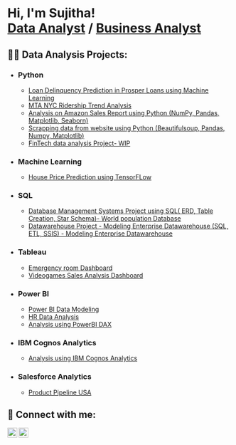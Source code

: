 <h1>Hi, I'm Sujitha! <br/><a href="https://github.com/Sujitha1912">Data Analyst</a> / <a href="https://www.linkedin.com/in/sujitha1912">Business Analyst</a>

<h2>👨‍💻 Data Analysis Projects:</h2>

- <b> <h3> Python  </h3> </b>
  - [Loan Delinquency Prediction in Prosper Loans using Machine Learning](https://github.com/Sujitha1912/Prosper_Loan_Data_Analysis)
  - [MTA NYC Ridership Trend Analysis](https://github.com/Sujitha1912/Ridership-trend-analysis)
  - [Analysis on Amazon Sales Report using Python (NumPy, Pandas, Matplotlib, Seaborn)](https://github.com/Sujitha1912/Data-Analysis-with-Python)
  - [Scrapping data from website using Python (Beautifulsoup, Pandas, Numpy, Matplotlib)](https://github.com/Sujitha1912/Scrapping-data-from-website-using-Python-pandas)
  - [FinTech data analysis Project- WIP ](https://github.com/Sujitha1912/Python-and-statistics-for-Financial-Analysis)
- <b> <h3> Machine Learning </h3> </b>
  - [House Price Prediction using TensorFLow](https://github.com/Sujitha1912/TensorFlow/tree/main)
- <b> <h3> SQL </h3> </b>
  - [Database Management Systems Project using SQL( ERD, Table Creation, Star Schema)- World population Database](https://github.com/Sujitha1912/Database-Management-Systems)
  - [Datawarehouse Project - Modeling Enterprise Datawarehouse (SQL, ETL, SSIS) - Modeling Enterprise Datawarehouse](https://github.com/Sujitha1912/Data-Warehouse)
- <b> <h3> Tableau </h3> </b>
  - [Emergency room Dashboard](https://github.com/Sujitha1912/Tableau_Dashboard)
  - [Videogames Sales Analysis Dashboard](https://github.com/Sujitha1912/Videogames-Sales-Analysis-Dashboard)
- <b> <h3> Power BI </h3> </b>
  - [Power BI Data Modeling](https://github.com/Sujitha1912/power-bi-Data-Modeling) 
  - [HR Data Analysis](https://github.com/Sujitha1912/HR-Data-analytics-using-Power-BI)
  - [Analysis using PowerBI DAX](https://github.com/Sujitha1912/PowerBI-DAX-Operations)
- <b> <h3> IBM Cognos Analytics </h3> </b>
  - [Analysis using IBM Cognos Analytics](https://github.com/Sujitha1912/IBM-Cognos-Analytics)
- <b> <h3> Salesforce Analytics </h3> </b>
  - [Product Pipeline USA](https://github.com/Sujitha1912/Salesforce-Analytics-Product-Pipeline-USA-Dashboard) 
<h2> 🤳 Connect with me:</h2> 

<b> [<img align="left" alt="Sujitha Rathinasabapathy| LinkedIn" width="22px" src="https://cdn.jsdelivr.net/npm/simple-icons@v3/icons/linkedin.svg" />][linkedin] </b>
<b> [<img align="left" alt="Gmail" width="22px" src="https://fonts.gstatic.com/s/i/materialiconsoutlined/mail_outline/v10/24px.svg" />][gmail] </b>

[linkedin]:  https://www.linkedin.com/in/sujitha1912
[gmail]:  mailto:sujitha.rathinasabapathy@gmail.com
